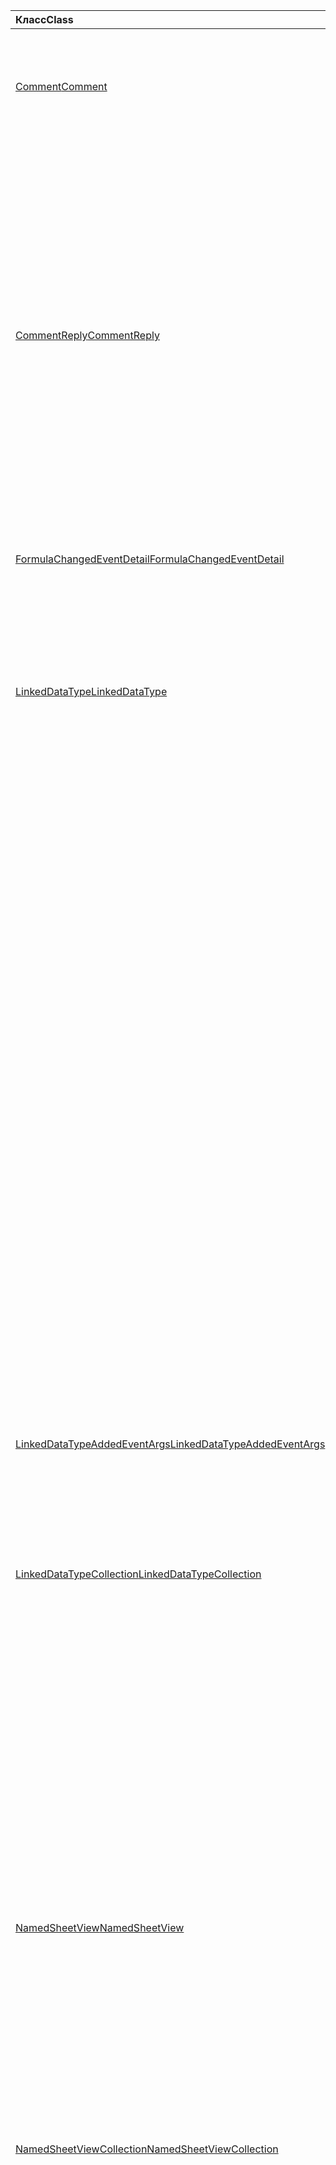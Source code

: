 | <span data-ttu-id="77031-101">Класс</span><span class="sxs-lookup"><span data-stu-id="77031-101">Class</span></span> | <span data-ttu-id="77031-102">Поля</span><span class="sxs-lookup"><span data-stu-id="77031-102">Fields</span></span> | <span data-ttu-id="77031-103">Описание</span><span class="sxs-lookup"><span data-stu-id="77031-103">Description</span></span> |
|:---|:---|:---|
|[<span data-ttu-id="77031-104">Comment</span><span class="sxs-lookup"><span data-stu-id="77031-104">Comment</span></span>](/javascript/api/excel/excel.comment)|[<span data-ttu-id="77031-105">assignTask(email: string)</span><span class="sxs-lookup"><span data-stu-id="77031-105">assignTask(email: string)</span></span>](/javascript/api/excel/excel.comment#assigntask-email-)|<span data-ttu-id="77031-106">Назначает задачу, прикрепленную к комментарию, для данного пользователя в качестве единственного пользователя.</span><span class="sxs-lookup"><span data-stu-id="77031-106">Assigns the task attached to the comment to the given user as the sole assignee.</span></span>|
||[<span data-ttu-id="77031-107">getTask()</span><span class="sxs-lookup"><span data-stu-id="77031-107">getTask()</span></span>](/javascript/api/excel/excel.comment#gettask--)|<span data-ttu-id="77031-108">Получает задачу, связанную с этим комментарием.</span><span class="sxs-lookup"><span data-stu-id="77031-108">Gets the task associated with this comment.</span></span>|
||[<span data-ttu-id="77031-109">getTaskOrNullObject()</span><span class="sxs-lookup"><span data-stu-id="77031-109">getTaskOrNullObject()</span></span>](/javascript/api/excel/excel.comment#gettaskornullobject--)|<span data-ttu-id="77031-110">Получает задачу, связанную с этим комментарием.</span><span class="sxs-lookup"><span data-stu-id="77031-110">Gets the task associated with this comment.</span></span>|
|[<span data-ttu-id="77031-111">CommentReply</span><span class="sxs-lookup"><span data-stu-id="77031-111">CommentReply</span></span>](/javascript/api/excel/excel.commentreply)|[<span data-ttu-id="77031-112">assignTask(email: string)</span><span class="sxs-lookup"><span data-stu-id="77031-112">assignTask(email: string)</span></span>](/javascript/api/excel/excel.commentreply#assigntask-email-)|<span data-ttu-id="77031-113">Назначает задачу, прикрепленную к комментарию, для данного пользователя в качестве единственного пользователя.</span><span class="sxs-lookup"><span data-stu-id="77031-113">Assigns the task attached to the comment to the given user as the sole assignee.</span></span>|
||[<span data-ttu-id="77031-114">getTask()</span><span class="sxs-lookup"><span data-stu-id="77031-114">getTask()</span></span>](/javascript/api/excel/excel.commentreply#gettask--)|<span data-ttu-id="77031-115">Получает задачу, связанную с этим комментарием.</span><span class="sxs-lookup"><span data-stu-id="77031-115">Gets the task associated with this comment.</span></span>|
||[<span data-ttu-id="77031-116">getTaskOrNullObject()</span><span class="sxs-lookup"><span data-stu-id="77031-116">getTaskOrNullObject()</span></span>](/javascript/api/excel/excel.commentreply#gettaskornullobject--)|<span data-ttu-id="77031-117">Получает задачу, связанную с этим комментарием.</span><span class="sxs-lookup"><span data-stu-id="77031-117">Gets the task associated with this comment.</span></span>|
|[<span data-ttu-id="77031-118">FormulaChangedEventDetail</span><span class="sxs-lookup"><span data-stu-id="77031-118">FormulaChangedEventDetail</span></span>](/javascript/api/excel/excel.formulachangedeventdetail)|[<span data-ttu-id="77031-119">cellAddress</span><span class="sxs-lookup"><span data-stu-id="77031-119">cellAddress</span></span>](/javascript/api/excel/excel.formulachangedeventdetail#celladdress)|<span data-ttu-id="77031-120">Адрес ячейки, содержаной измененную формулу.</span><span class="sxs-lookup"><span data-stu-id="77031-120">The address of the cell that contains the changed formula.</span></span>|
||[<span data-ttu-id="77031-121">previousFormula</span><span class="sxs-lookup"><span data-stu-id="77031-121">previousFormula</span></span>](/javascript/api/excel/excel.formulachangedeventdetail#previousformula)|<span data-ttu-id="77031-122">Представляет предыдущую формулу до ее изменения.</span><span class="sxs-lookup"><span data-stu-id="77031-122">Represents the previous formula, before it was changed.</span></span>|
|[<span data-ttu-id="77031-123">LinkedDataType</span><span class="sxs-lookup"><span data-stu-id="77031-123">LinkedDataType</span></span>](/javascript/api/excel/excel.linkeddatatype)|[<span data-ttu-id="77031-124">dataProvider</span><span class="sxs-lookup"><span data-stu-id="77031-124">dataProvider</span></span>](/javascript/api/excel/excel.linkeddatatype#dataprovider)|<span data-ttu-id="77031-125">Имя поставщика данных для связанного типа данных.</span><span class="sxs-lookup"><span data-stu-id="77031-125">The name of the data provider for the linked data type.</span></span>|
||[<span data-ttu-id="77031-126">lastRefreshed</span><span class="sxs-lookup"><span data-stu-id="77031-126">lastRefreshed</span></span>](/javascript/api/excel/excel.linkeddatatype#lastrefreshed)|<span data-ttu-id="77031-127">Дата и время локального часового пояса с момента открытия книги при последнем обновлении связанного типа данных.</span><span class="sxs-lookup"><span data-stu-id="77031-127">The local time-zone date and time since the workbook was opened when the linked data type was last refreshed.</span></span>|
||[<span data-ttu-id="77031-128">name</span><span class="sxs-lookup"><span data-stu-id="77031-128">name</span></span>](/javascript/api/excel/excel.linkeddatatype#name)|<span data-ttu-id="77031-129">Имя связанного типа данных.</span><span class="sxs-lookup"><span data-stu-id="77031-129">The name of the linked data type.</span></span>|
||[<span data-ttu-id="77031-130">periodicRefreshInterval</span><span class="sxs-lookup"><span data-stu-id="77031-130">periodicRefreshInterval</span></span>](/javascript/api/excel/excel.linkeddatatype#periodicrefreshinterval)|<span data-ttu-id="77031-131">Частота (в секундах), при которой связанный тип данных обновляется, если установлено `refreshMode` "Периодическое".</span><span class="sxs-lookup"><span data-stu-id="77031-131">The frequency, in seconds, at which the linked data type is refreshed if `refreshMode` is set to "Periodic".</span></span>|
||[<span data-ttu-id="77031-132">refreshMode</span><span class="sxs-lookup"><span data-stu-id="77031-132">refreshMode</span></span>](/javascript/api/excel/excel.linkeddatatype#refreshmode)|<span data-ttu-id="77031-133">Механизм, с помощью которого извлекаются данные для связанного типа данных.</span><span class="sxs-lookup"><span data-stu-id="77031-133">The mechanism by which the data for the linked data type is retrieved.</span></span>|
||[<span data-ttu-id="77031-134">serviceId</span><span class="sxs-lookup"><span data-stu-id="77031-134">serviceId</span></span>](/javascript/api/excel/excel.linkeddatatype#serviceid)|<span data-ttu-id="77031-135">Уникальный ид связанного типа данных.</span><span class="sxs-lookup"><span data-stu-id="77031-135">The unique id of the linked data type.</span></span>|
||[<span data-ttu-id="77031-136">supportedRefreshModes</span><span class="sxs-lookup"><span data-stu-id="77031-136">supportedRefreshModes</span></span>](/javascript/api/excel/excel.linkeddatatype#supportedrefreshmodes)|<span data-ttu-id="77031-137">Возвращает массив со всеми режимами обновления, поддерживаемыми связанным типом данных.</span><span class="sxs-lookup"><span data-stu-id="77031-137">Returns an array with all the refresh modes supported by the linked data type.</span></span>|
||[<span data-ttu-id="77031-138">requestRefresh()</span><span class="sxs-lookup"><span data-stu-id="77031-138">requestRefresh()</span></span>](/javascript/api/excel/excel.linkeddatatype#requestrefresh--)|<span data-ttu-id="77031-139">Создает запрос на обновление связанного типа данных.</span><span class="sxs-lookup"><span data-stu-id="77031-139">Makes a request to refresh the linked data type.</span></span>|
||[<span data-ttu-id="77031-140">requestSetRefreshMode(refreshMode: Excel.LinkedDataTypeRefreshMode)</span><span class="sxs-lookup"><span data-stu-id="77031-140">requestSetRefreshMode(refreshMode: Excel.LinkedDataTypeRefreshMode)</span></span>](/javascript/api/excel/excel.linkeddatatype#requestsetrefreshmode-refreshmode-)|<span data-ttu-id="77031-141">Создает запрос на изменение режима обновления для этого связанного типа данных.</span><span class="sxs-lookup"><span data-stu-id="77031-141">Makes a request to change the refresh mode for this linked data type.</span></span>|
|[<span data-ttu-id="77031-142">LinkedDataTypeAddedEventArgs</span><span class="sxs-lookup"><span data-stu-id="77031-142">LinkedDataTypeAddedEventArgs</span></span>](/javascript/api/excel/excel.linkeddatatypeaddedeventargs)|[<span data-ttu-id="77031-143">serviceId</span><span class="sxs-lookup"><span data-stu-id="77031-143">serviceId</span></span>](/javascript/api/excel/excel.linkeddatatypeaddedeventargs#serviceid)|<span data-ttu-id="77031-144">Уникальный ид нового связанного типа данных.</span><span class="sxs-lookup"><span data-stu-id="77031-144">The unique id of the new linked data type.</span></span>|
||[<span data-ttu-id="77031-145">source</span><span class="sxs-lookup"><span data-stu-id="77031-145">source</span></span>](/javascript/api/excel/excel.linkeddatatypeaddedeventargs#source)|<span data-ttu-id="77031-146">Получает источник события.</span><span class="sxs-lookup"><span data-stu-id="77031-146">Gets the source of the event.</span></span>|
||[<span data-ttu-id="77031-147">type</span><span class="sxs-lookup"><span data-stu-id="77031-147">type</span></span>](/javascript/api/excel/excel.linkeddatatypeaddedeventargs#type)|<span data-ttu-id="77031-148">Получает тип события.</span><span class="sxs-lookup"><span data-stu-id="77031-148">Gets the type of the event.</span></span>|
|[<span data-ttu-id="77031-149">LinkedDataTypeCollection</span><span class="sxs-lookup"><span data-stu-id="77031-149">LinkedDataTypeCollection</span></span>](/javascript/api/excel/excel.linkeddatatypecollection)|[<span data-ttu-id="77031-150">getCount()</span><span class="sxs-lookup"><span data-stu-id="77031-150">getCount()</span></span>](/javascript/api/excel/excel.linkeddatatypecollection#getcount--)|<span data-ttu-id="77031-151">Получает количество связанных типов данных в коллекции.</span><span class="sxs-lookup"><span data-stu-id="77031-151">Gets the number of linked data types in the collection.</span></span>|
||[<span data-ttu-id="77031-152">getItem(key: number)</span><span class="sxs-lookup"><span data-stu-id="77031-152">getItem(key: number)</span></span>](/javascript/api/excel/excel.linkeddatatypecollection#getitem-key-)|<span data-ttu-id="77031-153">Получает связанный тип данных по ид службы.</span><span class="sxs-lookup"><span data-stu-id="77031-153">Gets a linked data type by service id.</span></span>|
||[<span data-ttu-id="77031-154">getItemAt(index: number)</span><span class="sxs-lookup"><span data-stu-id="77031-154">getItemAt(index: number)</span></span>](/javascript/api/excel/excel.linkeddatatypecollection#getitemat-index-)|<span data-ttu-id="77031-155">Получает связанный тип данных по индексу в коллекции.</span><span class="sxs-lookup"><span data-stu-id="77031-155">Gets a linked data type by its index in the collection.</span></span>|
||[<span data-ttu-id="77031-156">getItemOrNullObject(key: number)</span><span class="sxs-lookup"><span data-stu-id="77031-156">getItemOrNullObject(key: number)</span></span>](/javascript/api/excel/excel.linkeddatatypecollection#getitemornullobject-key-)|<span data-ttu-id="77031-157">Получает связанный тип данных по id.</span><span class="sxs-lookup"><span data-stu-id="77031-157">Gets a linked data type by id.</span></span>|
||[<span data-ttu-id="77031-158">items</span><span class="sxs-lookup"><span data-stu-id="77031-158">items</span></span>](/javascript/api/excel/excel.linkeddatatypecollection#items)|<span data-ttu-id="77031-159">Получает загруженные дочерние элементы в этой коллекции.</span><span class="sxs-lookup"><span data-stu-id="77031-159">Gets the loaded child items in this collection.</span></span>|
||[<span data-ttu-id="77031-160">requestRefreshAll()</span><span class="sxs-lookup"><span data-stu-id="77031-160">requestRefreshAll()</span></span>](/javascript/api/excel/excel.linkeddatatypecollection#requestrefreshall--)|<span data-ttu-id="77031-161">Создает запрос на обновление всех связанных типов данных в коллекции.</span><span class="sxs-lookup"><span data-stu-id="77031-161">Makes a request to refresh all the linked data types in the collection.</span></span>|
|[<span data-ttu-id="77031-162">NamedSheetView</span><span class="sxs-lookup"><span data-stu-id="77031-162">NamedSheetView</span></span>](/javascript/api/excel/excel.namedsheetview)|[<span data-ttu-id="77031-163">activate()</span><span class="sxs-lookup"><span data-stu-id="77031-163">activate()</span></span>](/javascript/api/excel/excel.namedsheetview#activate--)|<span data-ttu-id="77031-164">Активирует это представление листа.</span><span class="sxs-lookup"><span data-stu-id="77031-164">Activates this sheet view.</span></span>|
||[<span data-ttu-id="77031-165">delete()</span><span class="sxs-lookup"><span data-stu-id="77031-165">delete()</span></span>](/javascript/api/excel/excel.namedsheetview#delete--)|<span data-ttu-id="77031-166">Удаляет представление листа с листа.</span><span class="sxs-lookup"><span data-stu-id="77031-166">Removes the sheet view from the worksheet.</span></span>|
||[<span data-ttu-id="77031-167">duplicate(name?: string)</span><span class="sxs-lookup"><span data-stu-id="77031-167">duplicate(name?: string)</span></span>](/javascript/api/excel/excel.namedsheetview#duplicate-name-)|<span data-ttu-id="77031-168">Создает копию этого представления листа.</span><span class="sxs-lookup"><span data-stu-id="77031-168">Creates a copy of this sheet view.</span></span>|
||[<span data-ttu-id="77031-169">name</span><span class="sxs-lookup"><span data-stu-id="77031-169">name</span></span>](/javascript/api/excel/excel.namedsheetview#name)|<span data-ttu-id="77031-170">Получает или задает имя представления листа.</span><span class="sxs-lookup"><span data-stu-id="77031-170">Gets or sets the name of the sheet view.</span></span>|
|[<span data-ttu-id="77031-171">NamedSheetViewCollection</span><span class="sxs-lookup"><span data-stu-id="77031-171">NamedSheetViewCollection</span></span>](/javascript/api/excel/excel.namedsheetviewcollection)|[<span data-ttu-id="77031-172">add(name: string)</span><span class="sxs-lookup"><span data-stu-id="77031-172">add(name: string)</span></span>](/javascript/api/excel/excel.namedsheetviewcollection#add-name-)|<span data-ttu-id="77031-173">Создает новое представление листа с заданным именем.</span><span class="sxs-lookup"><span data-stu-id="77031-173">Creates a new sheet view with the given name.</span></span>|
||[<span data-ttu-id="77031-174">enterTemporary()</span><span class="sxs-lookup"><span data-stu-id="77031-174">enterTemporary()</span></span>](/javascript/api/excel/excel.namedsheetviewcollection#entertemporary--)|<span data-ttu-id="77031-175">Создает и активирует новое представление временного листа.</span><span class="sxs-lookup"><span data-stu-id="77031-175">Creates and activates a new temporary sheet view.</span></span>|
||[<span data-ttu-id="77031-176">exit()</span><span class="sxs-lookup"><span data-stu-id="77031-176">exit()</span></span>](/javascript/api/excel/excel.namedsheetviewcollection#exit--)|<span data-ttu-id="77031-177">Выходит из активного представления листа.</span><span class="sxs-lookup"><span data-stu-id="77031-177">Exits the currently active sheet view.</span></span>|
||[<span data-ttu-id="77031-178">getActive()</span><span class="sxs-lookup"><span data-stu-id="77031-178">getActive()</span></span>](/javascript/api/excel/excel.namedsheetviewcollection#getactive--)|<span data-ttu-id="77031-179">Получает активное представление листа.</span><span class="sxs-lookup"><span data-stu-id="77031-179">Gets the worksheet's currently active sheet view.</span></span>|
||[<span data-ttu-id="77031-180">getCount()</span><span class="sxs-lookup"><span data-stu-id="77031-180">getCount()</span></span>](/javascript/api/excel/excel.namedsheetviewcollection#getcount--)|<span data-ttu-id="77031-181">Получает количество представлений листа на этом листе.</span><span class="sxs-lookup"><span data-stu-id="77031-181">Gets the number of sheet views in this worksheet.</span></span>|
||[<span data-ttu-id="77031-182">getItem(key: string)</span><span class="sxs-lookup"><span data-stu-id="77031-182">getItem(key: string)</span></span>](/javascript/api/excel/excel.namedsheetviewcollection#getitem-key-)|<span data-ttu-id="77031-183">Получает представление листа по его имени.</span><span class="sxs-lookup"><span data-stu-id="77031-183">Gets a sheet view using its name.</span></span>|
||[<span data-ttu-id="77031-184">getItemAt(index: number)</span><span class="sxs-lookup"><span data-stu-id="77031-184">getItemAt(index: number)</span></span>](/javascript/api/excel/excel.namedsheetviewcollection#getitemat-index-)|<span data-ttu-id="77031-185">Получает представление листа по индексу в коллекции.</span><span class="sxs-lookup"><span data-stu-id="77031-185">Gets a sheet view by its index in the collection.</span></span>|
||[<span data-ttu-id="77031-186">items</span><span class="sxs-lookup"><span data-stu-id="77031-186">items</span></span>](/javascript/api/excel/excel.namedsheetviewcollection#items)|<span data-ttu-id="77031-187">Получает загруженные дочерние элементы в этой коллекции.</span><span class="sxs-lookup"><span data-stu-id="77031-187">Gets the loaded child items in this collection.</span></span>|
|[<span data-ttu-id="77031-188">PivotLayout</span><span class="sxs-lookup"><span data-stu-id="77031-188">PivotLayout</span></span>](/javascript/api/excel/excel.pivotlayout)|[<span data-ttu-id="77031-189">altTextDescription</span><span class="sxs-lookup"><span data-stu-id="77031-189">altTextDescription</span></span>](/javascript/api/excel/excel.pivotlayout#alttextdescription)|<span data-ttu-id="77031-190">Замелое текстовое описание pivotTable.</span><span class="sxs-lookup"><span data-stu-id="77031-190">The alt text description of the PivotTable.</span></span>|
||[<span data-ttu-id="77031-191">altTextTitle</span><span class="sxs-lookup"><span data-stu-id="77031-191">altTextTitle</span></span>](/javascript/api/excel/excel.pivotlayout#alttexttitle)|<span data-ttu-id="77031-192">Заголовок заместового текста для pivotTable.</span><span class="sxs-lookup"><span data-stu-id="77031-192">The alt text title of the PivotTable.</span></span>|
||[<span data-ttu-id="77031-193">displayBlankLineAfterEachItem(display: boolean)</span><span class="sxs-lookup"><span data-stu-id="77031-193">displayBlankLineAfterEachItem(display: boolean)</span></span>](/javascript/api/excel/excel.pivotlayout#displayblanklineaftereachitem-display-)|<span data-ttu-id="77031-194">Определяет, следует ли отображать пустую строку после каждого элемента.</span><span class="sxs-lookup"><span data-stu-id="77031-194">Sets whether or not to display a blank line after each item.</span></span>|
||[<span data-ttu-id="77031-195">emptyCellText</span><span class="sxs-lookup"><span data-stu-id="77031-195">emptyCellText</span></span>](/javascript/api/excel/excel.pivotlayout#emptycelltext)|<span data-ttu-id="77031-196">Текст, автоматически заполняемый в любую пустую ячейку в совмещаемой ячейке, если `fillEmptyCells == true` .</span><span class="sxs-lookup"><span data-stu-id="77031-196">The text that is automatically filled into any empty cell in the PivotTable if `fillEmptyCells == true`.</span></span>|
||[<span data-ttu-id="77031-197">fillEmptyCells</span><span class="sxs-lookup"><span data-stu-id="77031-197">fillEmptyCells</span></span>](/javascript/api/excel/excel.pivotlayout#fillemptycells)|<span data-ttu-id="77031-198">Указывает, должны ли пустые ячейки в pivotTable быть заполнены с помощью `emptyCellText` .</span><span class="sxs-lookup"><span data-stu-id="77031-198">Specifies whether empty cells in the PivotTable should be populated with the `emptyCellText`.</span></span>|
||[<span data-ttu-id="77031-199">getCell(dataHierarchy: DataPivotHierarchy \| string, rowItems: Array<PivotItem \| string>, columnItems: Array<PivotItem \| string>)</span><span class="sxs-lookup"><span data-stu-id="77031-199">getCell(dataHierarchy: DataPivotHierarchy \| string, rowItems: Array<PivotItem \| string>, columnItems: Array<PivotItem \| string>)</span></span>](/javascript/api/excel/excel.pivotlayout#getcell-datahierarchy--rowitems--columnitems-)|<span data-ttu-id="77031-200">Получает уникальную ячейку в сводной таблице на основе иерархии данных и элементов строк и столбцов соответствующих иерархий.</span><span class="sxs-lookup"><span data-stu-id="77031-200">Gets a unique cell in the PivotTable based on a data hierarchy and the row and column items of their respective hierarchies.</span></span>|
||[<span data-ttu-id="77031-201">pivotStyle</span><span class="sxs-lookup"><span data-stu-id="77031-201">pivotStyle</span></span>](/javascript/api/excel/excel.pivotlayout#pivotstyle)|<span data-ttu-id="77031-202">Стиль, применяемый к pivotTable.</span><span class="sxs-lookup"><span data-stu-id="77031-202">The style applied to the PivotTable.</span></span>|
||[<span data-ttu-id="77031-203">repeatAllItemLabels(repeatLabels: boolean)</span><span class="sxs-lookup"><span data-stu-id="77031-203">repeatAllItemLabels(repeatLabels: boolean)</span></span>](/javascript/api/excel/excel.pivotlayout#repeatallitemlabels-repeatlabels-)|<span data-ttu-id="77031-204">Задает параметр "Повторить все метки элементов" для всех полей в списнойтах.</span><span class="sxs-lookup"><span data-stu-id="77031-204">Sets the "repeat all item labels" setting across all fields in the PivotTable.</span></span>|
||[<span data-ttu-id="77031-205">setStyle(style: string \| PivotTableStyle \| BuiltInPivotTableStyle)</span><span class="sxs-lookup"><span data-stu-id="77031-205">setStyle(style: string \| PivotTableStyle \| BuiltInPivotTableStyle)</span></span>](/javascript/api/excel/excel.pivotlayout#setstyle-style-)|<span data-ttu-id="77031-206">Задает стиль, применяемый к pivotTable.</span><span class="sxs-lookup"><span data-stu-id="77031-206">Sets the style applied to the PivotTable.</span></span>|
||[<span data-ttu-id="77031-207">showFieldHeaders</span><span class="sxs-lookup"><span data-stu-id="77031-207">showFieldHeaders</span></span>](/javascript/api/excel/excel.pivotlayout#showfieldheaders)|<span data-ttu-id="77031-208">Указывает, отображаются ли в pivotTable заголовок поля (подписи полей и выпадаемые поля фильтров).</span><span class="sxs-lookup"><span data-stu-id="77031-208">Specifies whether the PivotTable displays field headers (field captions and filter drop-downs).</span></span>|
|[<span data-ttu-id="77031-209">PivotTable</span><span class="sxs-lookup"><span data-stu-id="77031-209">PivotTable</span></span>](/javascript/api/excel/excel.pivottable)|[<span data-ttu-id="77031-210">refreshOnOpen</span><span class="sxs-lookup"><span data-stu-id="77031-210">refreshOnOpen</span></span>](/javascript/api/excel/excel.pivottable#refreshonopen)|<span data-ttu-id="77031-211">Указывает, обновляется ли pivotTable при ее открытие.</span><span class="sxs-lookup"><span data-stu-id="77031-211">Specifies whether the PivotTable refreshes when the workbook opens.</span></span>|
|[<span data-ttu-id="77031-212">Range</span><span class="sxs-lookup"><span data-stu-id="77031-212">Range</span></span>](/javascript/api/excel/excel.range)|[<span data-ttu-id="77031-213">getPrecedents()</span><span class="sxs-lookup"><span data-stu-id="77031-213">getPrecedents()</span></span>](/javascript/api/excel/excel.range#getprecedents--)|<span data-ttu-id="77031-214">Возвращает объект, который представляет диапазон, содержащий все предыдущие ячейки на одном или `WorkbookRangeAreas` нескольких таблицах.</span><span class="sxs-lookup"><span data-stu-id="77031-214">Returns a `WorkbookRangeAreas` object that represents the range containing all the precedents of a cell in same worksheet or in multiple worksheets.</span></span>|
|[<span data-ttu-id="77031-215">RefreshModeChangedEventArgs</span><span class="sxs-lookup"><span data-stu-id="77031-215">RefreshModeChangedEventArgs</span></span>](/javascript/api/excel/excel.refreshmodechangedeventargs)|[<span data-ttu-id="77031-216">refreshMode</span><span class="sxs-lookup"><span data-stu-id="77031-216">refreshMode</span></span>](/javascript/api/excel/excel.refreshmodechangedeventargs#refreshmode)|<span data-ttu-id="77031-217">Связанный режим обновления типа данных.</span><span class="sxs-lookup"><span data-stu-id="77031-217">The linked data type refresh mode.</span></span>|
||[<span data-ttu-id="77031-218">serviceId</span><span class="sxs-lookup"><span data-stu-id="77031-218">serviceId</span></span>](/javascript/api/excel/excel.refreshmodechangedeventargs#serviceid)|<span data-ttu-id="77031-219">Уникальный ид объекта, режим обновления которого был изменен.</span><span class="sxs-lookup"><span data-stu-id="77031-219">The unique id of the object whose refresh mode was changed.</span></span>|
||[<span data-ttu-id="77031-220">source</span><span class="sxs-lookup"><span data-stu-id="77031-220">source</span></span>](/javascript/api/excel/excel.refreshmodechangedeventargs#source)|<span data-ttu-id="77031-221">Получает источник события.</span><span class="sxs-lookup"><span data-stu-id="77031-221">Gets the source of the event.</span></span>|
||[<span data-ttu-id="77031-222">type</span><span class="sxs-lookup"><span data-stu-id="77031-222">type</span></span>](/javascript/api/excel/excel.refreshmodechangedeventargs#type)|<span data-ttu-id="77031-223">Получает тип события.</span><span class="sxs-lookup"><span data-stu-id="77031-223">Gets the type of the event.</span></span>|
|[<span data-ttu-id="77031-224">RefreshRequestCompletedEventArgs</span><span class="sxs-lookup"><span data-stu-id="77031-224">RefreshRequestCompletedEventArgs</span></span>](/javascript/api/excel/excel.refreshrequestcompletedeventargs)|[<span data-ttu-id="77031-225">обновлено</span><span class="sxs-lookup"><span data-stu-id="77031-225">refreshed</span></span>](/javascript/api/excel/excel.refreshrequestcompletedeventargs#refreshed)|<span data-ttu-id="77031-226">Указывает, был ли запрос на обновление успешным.</span><span class="sxs-lookup"><span data-stu-id="77031-226">Indicates if the request to refresh was successful.</span></span>|
||[<span data-ttu-id="77031-227">serviceId</span><span class="sxs-lookup"><span data-stu-id="77031-227">serviceId</span></span>](/javascript/api/excel/excel.refreshrequestcompletedeventargs#serviceid)|<span data-ttu-id="77031-228">Уникальный ид объекта, запрос на обновление которого был выполнен.</span><span class="sxs-lookup"><span data-stu-id="77031-228">The unique id of the object whose refresh request was completed.</span></span>|
||[<span data-ttu-id="77031-229">source</span><span class="sxs-lookup"><span data-stu-id="77031-229">source</span></span>](/javascript/api/excel/excel.refreshrequestcompletedeventargs#source)|<span data-ttu-id="77031-230">Получает источник события.</span><span class="sxs-lookup"><span data-stu-id="77031-230">Gets the source of the event.</span></span>|
||[<span data-ttu-id="77031-231">type</span><span class="sxs-lookup"><span data-stu-id="77031-231">type</span></span>](/javascript/api/excel/excel.refreshrequestcompletedeventargs#type)|<span data-ttu-id="77031-232">Получает тип события.</span><span class="sxs-lookup"><span data-stu-id="77031-232">Gets the type of the event.</span></span>|
||[<span data-ttu-id="77031-233">warnings</span><span class="sxs-lookup"><span data-stu-id="77031-233">warnings</span></span>](/javascript/api/excel/excel.refreshrequestcompletedeventargs#warnings)|<span data-ttu-id="77031-234">Массив, содержащий предупреждения, созданные из запроса на обновление.</span><span class="sxs-lookup"><span data-stu-id="77031-234">An array that contains any warnings generated from the refresh request.</span></span>|
|[<span data-ttu-id="77031-235">ShapeCollection</span><span class="sxs-lookup"><span data-stu-id="77031-235">ShapeCollection</span></span>](/javascript/api/excel/excel.shapecollection)|[<span data-ttu-id="77031-236">addSvg(xml: string)</span><span class="sxs-lookup"><span data-stu-id="77031-236">addSvg(xml: string)</span></span>](/javascript/api/excel/excel.shapecollection#addsvg-xml-)|<span data-ttu-id="77031-237">Создает изображение SVG (масштабируемая векторная графика) из строки XML и добавляет его на лист.</span><span class="sxs-lookup"><span data-stu-id="77031-237">Creates a scalable vector graphic (SVG) from an XML string and adds it to the worksheet.</span></span>|
|[<span data-ttu-id="77031-238">Slicer</span><span class="sxs-lookup"><span data-stu-id="77031-238">Slicer</span></span>](/javascript/api/excel/excel.slicer)|[<span data-ttu-id="77031-239">nameInFormula</span><span class="sxs-lookup"><span data-stu-id="77031-239">nameInFormula</span></span>](/javascript/api/excel/excel.slicer#nameinformula)|<span data-ttu-id="77031-240">Представляет имя среза, используемое в формуле.</span><span class="sxs-lookup"><span data-stu-id="77031-240">Represents the slicer name used in the formula.</span></span>|
||[<span data-ttu-id="77031-241">slicerStyle</span><span class="sxs-lookup"><span data-stu-id="77031-241">slicerStyle</span></span>](/javascript/api/excel/excel.slicer#slicerstyle)|<span data-ttu-id="77031-242">Стиль, применяемый к срезу.</span><span class="sxs-lookup"><span data-stu-id="77031-242">The style applied to the Slicer.</span></span>|
||[<span data-ttu-id="77031-243">setStyle(style: string \| SlicerStyle \| BuiltInSlicerStyle)</span><span class="sxs-lookup"><span data-stu-id="77031-243">setStyle(style: string \| SlicerStyle \| BuiltInSlicerStyle)</span></span>](/javascript/api/excel/excel.slicer#setstyle-style-)|<span data-ttu-id="77031-244">Задает стиль, применяемый к срезу.</span><span class="sxs-lookup"><span data-stu-id="77031-244">Sets the style applied to the slicer.</span></span>|
|[<span data-ttu-id="77031-245">Table</span><span class="sxs-lookup"><span data-stu-id="77031-245">Table</span></span>](/javascript/api/excel/excel.table)|[<span data-ttu-id="77031-246">clearStyle()</span><span class="sxs-lookup"><span data-stu-id="77031-246">clearStyle()</span></span>](/javascript/api/excel/excel.table#clearstyle--)|<span data-ttu-id="77031-247">Изменяет таблицу для использования стиля таблицы по умолчанию.</span><span class="sxs-lookup"><span data-stu-id="77031-247">Changes the table to use the default table style.</span></span>|
||[<span data-ttu-id="77031-248">onFiltered</span><span class="sxs-lookup"><span data-stu-id="77031-248">onFiltered</span></span>](/javascript/api/excel/excel.table#onfiltered)|<span data-ttu-id="77031-249">Возникает, если применен фильтр к указанной таблице.</span><span class="sxs-lookup"><span data-stu-id="77031-249">Occurs when filter is applied on a specific table.</span></span>|
||[<span data-ttu-id="77031-250">tableStyle</span><span class="sxs-lookup"><span data-stu-id="77031-250">tableStyle</span></span>](/javascript/api/excel/excel.table#tablestyle)|<span data-ttu-id="77031-251">Стиль, применяемый к таблице.</span><span class="sxs-lookup"><span data-stu-id="77031-251">The style applied to the Table.</span></span>|
||[<span data-ttu-id="77031-252">setStyle(style: string \| TableStyle \| BuiltInTableStyle)</span><span class="sxs-lookup"><span data-stu-id="77031-252">setStyle(style: string \| TableStyle \| BuiltInTableStyle)</span></span>](/javascript/api/excel/excel.table#setstyle-style-)|<span data-ttu-id="77031-253">Задает стиль, применяемый к таблице.</span><span class="sxs-lookup"><span data-stu-id="77031-253">Sets the style applied to the table.</span></span>|
|[<span data-ttu-id="77031-254">TableCollection</span><span class="sxs-lookup"><span data-stu-id="77031-254">TableCollection</span></span>](/javascript/api/excel/excel.tablecollection)|[<span data-ttu-id="77031-255">onFiltered</span><span class="sxs-lookup"><span data-stu-id="77031-255">onFiltered</span></span>](/javascript/api/excel/excel.tablecollection#onfiltered)|<span data-ttu-id="77031-256">Возникает, если применен фильтр к любой таблице в книге или листе.</span><span class="sxs-lookup"><span data-stu-id="77031-256">Occurs when filter is applied on any table in a workbook, or a worksheet.</span></span>|
|[<span data-ttu-id="77031-257">TableFilteredEventArgs</span><span class="sxs-lookup"><span data-stu-id="77031-257">TableFilteredEventArgs</span></span>](/javascript/api/excel/excel.tablefilteredeventargs)|[<span data-ttu-id="77031-258">tableId</span><span class="sxs-lookup"><span data-stu-id="77031-258">tableId</span></span>](/javascript/api/excel/excel.tablefilteredeventargs#tableid)|<span data-ttu-id="77031-259">Получает ид таблицы, в которой применен фильтр.</span><span class="sxs-lookup"><span data-stu-id="77031-259">Gets the id of the table in which the filter is applied.</span></span>|
||[<span data-ttu-id="77031-260">type</span><span class="sxs-lookup"><span data-stu-id="77031-260">type</span></span>](/javascript/api/excel/excel.tablefilteredeventargs#type)|<span data-ttu-id="77031-261">Получает тип события.</span><span class="sxs-lookup"><span data-stu-id="77031-261">Gets the type of the event.</span></span>|
||[<span data-ttu-id="77031-262">worksheetId</span><span class="sxs-lookup"><span data-stu-id="77031-262">worksheetId</span></span>](/javascript/api/excel/excel.tablefilteredeventargs#worksheetid)|<span data-ttu-id="77031-263">Получает ид таблицы.</span><span class="sxs-lookup"><span data-stu-id="77031-263">Gets the id of the worksheet which contains the table.</span></span>|
|[<span data-ttu-id="77031-264">Задача</span><span class="sxs-lookup"><span data-stu-id="77031-264">Task</span></span>](/javascript/api/excel/excel.task)|[<span data-ttu-id="77031-265">addAssignee(email: string)</span><span class="sxs-lookup"><span data-stu-id="77031-265">addAssignee(email: string)</span></span>](/javascript/api/excel/excel.task#addassignee-email-)|<span data-ttu-id="77031-266">Добавляет в задачу целевого.</span><span class="sxs-lookup"><span data-stu-id="77031-266">Adds an assignee to the task.</span></span>|
||[<span data-ttu-id="77031-267">applyChanges(taskChanges: Excel.TaskChanges)</span><span class="sxs-lookup"><span data-stu-id="77031-267">applyChanges(taskChanges: Excel.TaskChanges)</span></span>](/javascript/api/excel/excel.task#applychanges-taskchanges-)|<span data-ttu-id="77031-268">Применяет заданные изменения к задаче.</span><span class="sxs-lookup"><span data-stu-id="77031-268">Applies the given changes to the task.</span></span>|
||[<span data-ttu-id="77031-269">assignees</span><span class="sxs-lookup"><span data-stu-id="77031-269">assignees</span></span>](/javascript/api/excel/excel.task#assignees)|<span data-ttu-id="77031-270">Получает пользователей, которым назначена задача.</span><span class="sxs-lookup"><span data-stu-id="77031-270">Gets the users to whom the task is assigned.</span></span>|
||[<span data-ttu-id="77031-271">comment</span><span class="sxs-lookup"><span data-stu-id="77031-271">comment</span></span>](/javascript/api/excel/excel.task#comment)|<span data-ttu-id="77031-272">Получает комментарий, связанный с задачей.</span><span class="sxs-lookup"><span data-stu-id="77031-272">Gets the comment associated with the task.</span></span>|
||[<span data-ttu-id="77031-273">dueDate</span><span class="sxs-lookup"><span data-stu-id="77031-273">dueDate</span></span>](/javascript/api/excel/excel.task#duedate)|<span data-ttu-id="77031-274">Получает дату и время окончания задачи.</span><span class="sxs-lookup"><span data-stu-id="77031-274">Gets the date and time the task is due.</span></span>|
||[<span data-ttu-id="77031-275">historyRecords</span><span class="sxs-lookup"><span data-stu-id="77031-275">historyRecords</span></span>](/javascript/api/excel/excel.task#historyrecords)|<span data-ttu-id="77031-276">Получает записи истории задачи.</span><span class="sxs-lookup"><span data-stu-id="77031-276">Gets the history records of the task.</span></span>|
||[<span data-ttu-id="77031-277">id</span><span class="sxs-lookup"><span data-stu-id="77031-277">id</span></span>](/javascript/api/excel/excel.task#id)|<span data-ttu-id="77031-278">Получает ид задачи.</span><span class="sxs-lookup"><span data-stu-id="77031-278">Gets the id of the task.</span></span>|
||[<span data-ttu-id="77031-279">percentComplete</span><span class="sxs-lookup"><span data-stu-id="77031-279">percentComplete</span></span>](/javascript/api/excel/excel.task#percentcomplete)|<span data-ttu-id="77031-280">Получает процент завершения задачи.</span><span class="sxs-lookup"><span data-stu-id="77031-280">Gets the completion percentage of the task.</span></span>|
||[<span data-ttu-id="77031-281">priority</span><span class="sxs-lookup"><span data-stu-id="77031-281">priority</span></span>](/javascript/api/excel/excel.task#priority)|<span data-ttu-id="77031-282">Получает приоритет задачи.</span><span class="sxs-lookup"><span data-stu-id="77031-282">Gets the priority of the task.</span></span>|
||[<span data-ttu-id="77031-283">startDate</span><span class="sxs-lookup"><span data-stu-id="77031-283">startDate</span></span>](/javascript/api/excel/excel.task#startdate)|<span data-ttu-id="77031-284">Получает дату и время начала задачи.</span><span class="sxs-lookup"><span data-stu-id="77031-284">Gets the date and time the task should start.</span></span>|
||[<span data-ttu-id="77031-285">заголовок</span><span class="sxs-lookup"><span data-stu-id="77031-285">title</span></span>](/javascript/api/excel/excel.task#title)|<span data-ttu-id="77031-286">Получает название задачи.</span><span class="sxs-lookup"><span data-stu-id="77031-286">Gets title of the task.</span></span>|
||[<span data-ttu-id="77031-287">removeAllAssignees()</span><span class="sxs-lookup"><span data-stu-id="77031-287">removeAllAssignees()</span></span>](/javascript/api/excel/excel.task#removeallassignees--)|<span data-ttu-id="77031-288">Удаляет всех заме-ов из задачи.</span><span class="sxs-lookup"><span data-stu-id="77031-288">Removes all assignees from the task.</span></span>|
||[<span data-ttu-id="77031-289">removeAssignee(email: string)</span><span class="sxs-lookup"><span data-stu-id="77031-289">removeAssignee(email: string)</span></span>](/javascript/api/excel/excel.task#removeassignee-email-)|<span data-ttu-id="77031-290">Удаляет из задачи одного из них.</span><span class="sxs-lookup"><span data-stu-id="77031-290">Removes an assignee from the task.</span></span>|
||[<span data-ttu-id="77031-291">setPercentComplete(percentComplete: number)</span><span class="sxs-lookup"><span data-stu-id="77031-291">setPercentComplete(percentComplete: number)</span></span>](/javascript/api/excel/excel.task#setpercentcomplete-percentcomplete-)|<span data-ttu-id="77031-292">Изменяет завершение задачи.</span><span class="sxs-lookup"><span data-stu-id="77031-292">Changes the completion of the task.</span></span>|
||[<span data-ttu-id="77031-293">setPriority(priority: number)</span><span class="sxs-lookup"><span data-stu-id="77031-293">setPriority(priority: number)</span></span>](/javascript/api/excel/excel.task#setpriority-priority-)|<span data-ttu-id="77031-294">Изменяет приоритет задачи.</span><span class="sxs-lookup"><span data-stu-id="77031-294">Changes the priority of the task.</span></span>|
||[<span data-ttu-id="77031-295">setStartDateAndDueDate(startDate: Date, dueDate: Date)</span><span class="sxs-lookup"><span data-stu-id="77031-295">setStartDateAndDueDate(startDate: Date, dueDate: Date)</span></span>](/javascript/api/excel/excel.task#setstartdateandduedate-startdate--duedate-)|<span data-ttu-id="77031-296">Изменяет даты начала и срока действия задачи.</span><span class="sxs-lookup"><span data-stu-id="77031-296">Changes the start and the due dates of the task.</span></span>|
||[<span data-ttu-id="77031-297">setTitle(title: string)</span><span class="sxs-lookup"><span data-stu-id="77031-297">setTitle(title: string)</span></span>](/javascript/api/excel/excel.task#settitle-title-)|<span data-ttu-id="77031-298">Изменяет заголовок задачи.</span><span class="sxs-lookup"><span data-stu-id="77031-298">Changes the title of the task.</span></span>|
|[<span data-ttu-id="77031-299">TaskChanges</span><span class="sxs-lookup"><span data-stu-id="77031-299">TaskChanges</span></span>](/javascript/api/excel/excel.taskchanges)|[<span data-ttu-id="77031-300">dueDate</span><span class="sxs-lookup"><span data-stu-id="77031-300">dueDate</span></span>](/javascript/api/excel/excel.taskchanges#duedate)|<span data-ttu-id="77031-301">Задает новую дату окончания задачи в часовом поясе UTC.</span><span class="sxs-lookup"><span data-stu-id="77031-301">Sets a new due date for the task, in UTC time zone.</span></span>|
||[<span data-ttu-id="77031-302">emailsToAssign</span><span class="sxs-lookup"><span data-stu-id="77031-302">emailsToAssign</span></span>](/javascript/api/excel/excel.taskchanges#emailstoassign)|<span data-ttu-id="77031-303">Задает адреса электронной почты пользователей, назначаемой задаче.</span><span class="sxs-lookup"><span data-stu-id="77031-303">Sets email addresses of the users to assign to the task.</span></span>|
||[<span data-ttu-id="77031-304">emailsToUnassign</span><span class="sxs-lookup"><span data-stu-id="77031-304">emailsToUnassign</span></span>](/javascript/api/excel/excel.taskchanges#emailstounassign)|<span data-ttu-id="77031-305">Задает адреса электронной почты пользователей, которые необходимо отоименовать от задачи.</span><span class="sxs-lookup"><span data-stu-id="77031-305">Sets email addresses of the users to unassign from the task.</span></span>|
||[<span data-ttu-id="77031-306">percentComplete</span><span class="sxs-lookup"><span data-stu-id="77031-306">percentComplete</span></span>](/javascript/api/excel/excel.taskchanges#percentcomplete)|<span data-ttu-id="77031-307">Задает новый процент завершения задачи.</span><span class="sxs-lookup"><span data-stu-id="77031-307">Sets a new completion percentage for the task.</span></span>|
||[<span data-ttu-id="77031-308">priority</span><span class="sxs-lookup"><span data-stu-id="77031-308">priority</span></span>](/javascript/api/excel/excel.taskchanges#priority)|<span data-ttu-id="77031-309">Задает новый приоритет для задачи.</span><span class="sxs-lookup"><span data-stu-id="77031-309">Sets a new priority for the task.</span></span>|
||[<span data-ttu-id="77031-310">removeAllPreviousAssignees</span><span class="sxs-lookup"><span data-stu-id="77031-310">removeAllPreviousAssignees</span></span>](/javascript/api/excel/excel.taskchanges#removeallpreviousassignees)|<span data-ttu-id="77031-311">Задает, должно ли изменение удалить из задачи всех предыдущих назначений.</span><span class="sxs-lookup"><span data-stu-id="77031-311">Sets if the change should remove all previous assignees from the task.</span></span>|
||[<span data-ttu-id="77031-312">startDate</span><span class="sxs-lookup"><span data-stu-id="77031-312">startDate</span></span>](/javascript/api/excel/excel.taskchanges#startdate)|<span data-ttu-id="77031-313">Задает новую дату начала задачи в часовом поясе UTC.</span><span class="sxs-lookup"><span data-stu-id="77031-313">Sets a new start date for the task, in UTC time zone.</span></span>|
||[<span data-ttu-id="77031-314">заголовок</span><span class="sxs-lookup"><span data-stu-id="77031-314">title</span></span>](/javascript/api/excel/excel.taskchanges#title)|<span data-ttu-id="77031-315">Задает новый заголовок задачи.</span><span class="sxs-lookup"><span data-stu-id="77031-315">Sets a new title for the task.</span></span>|
|[<span data-ttu-id="77031-316">TaskCollection</span><span class="sxs-lookup"><span data-stu-id="77031-316">TaskCollection</span></span>](/javascript/api/excel/excel.taskcollection)|[<span data-ttu-id="77031-317">getCount()</span><span class="sxs-lookup"><span data-stu-id="77031-317">getCount()</span></span>](/javascript/api/excel/excel.taskcollection#getcount--)|<span data-ttu-id="77031-318">Получает количество задач в коллекции.</span><span class="sxs-lookup"><span data-stu-id="77031-318">Gets the number of tasks in the collection.</span></span>|
||[<span data-ttu-id="77031-319">getItem(key: string)</span><span class="sxs-lookup"><span data-stu-id="77031-319">getItem(key: string)</span></span>](/javascript/api/excel/excel.taskcollection#getitem-key-)|<span data-ttu-id="77031-320">Получает задачу по ее ид.</span><span class="sxs-lookup"><span data-stu-id="77031-320">Gets a task using its id.</span></span>|
||[<span data-ttu-id="77031-321">getItemAt(index: number)</span><span class="sxs-lookup"><span data-stu-id="77031-321">getItemAt(index: number)</span></span>](/javascript/api/excel/excel.taskcollection#getitemat-index-)|<span data-ttu-id="77031-322">Получает задачу по индексу в коллекции.</span><span class="sxs-lookup"><span data-stu-id="77031-322">Gets a task by its index in the collection.</span></span>|
||[<span data-ttu-id="77031-323">getItemOrNullObject(key: string)</span><span class="sxs-lookup"><span data-stu-id="77031-323">getItemOrNullObject(key: string)</span></span>](/javascript/api/excel/excel.taskcollection#getitemornullobject-key-)|<span data-ttu-id="77031-324">Получает задачу по ее ид.</span><span class="sxs-lookup"><span data-stu-id="77031-324">Gets a task using its id.</span></span>|
||[<span data-ttu-id="77031-325">items</span><span class="sxs-lookup"><span data-stu-id="77031-325">items</span></span>](/javascript/api/excel/excel.taskcollection#items)|<span data-ttu-id="77031-326">Получает загруженные дочерние элементы в этой коллекции.</span><span class="sxs-lookup"><span data-stu-id="77031-326">Gets the loaded child items in this collection.</span></span>|
|[<span data-ttu-id="77031-327">TaskHistoryRecord</span><span class="sxs-lookup"><span data-stu-id="77031-327">TaskHistoryRecord</span></span>](/javascript/api/excel/excel.taskhistoryrecord)|[<span data-ttu-id="77031-328">anchorId</span><span class="sxs-lookup"><span data-stu-id="77031-328">anchorId</span></span>](/javascript/api/excel/excel.taskhistoryrecord#anchorid)|<span data-ttu-id="77031-329">Представляет ИД объекта, к которому привязана задача (например, commentId для задач, прикрепленных к комментариям).</span><span class="sxs-lookup"><span data-stu-id="77031-329">Represents the ID of the object to which the task is anchored (e.g., commentId for tasks attached to comments).</span></span>|
||[<span data-ttu-id="77031-330">assignee</span><span class="sxs-lookup"><span data-stu-id="77031-330">assignee</span></span>](/javascript/api/excel/excel.taskhistoryrecord#assignee)|<span data-ttu-id="77031-331">Представляет пользователя, назначенного задаче для типа записи истории "Assign", или пользователя, который должен отозначить задачу для типа записи истории "Unassign".</span><span class="sxs-lookup"><span data-stu-id="77031-331">Represents the user assigned to the task for an "Assign" history record type, or the user to unassign from the task for an "Unassign" history record type.</span></span>|
||[<span data-ttu-id="77031-332">attributionUser</span><span class="sxs-lookup"><span data-stu-id="77031-332">attributionUser</span></span>](/javascript/api/excel/excel.taskhistoryrecord#attributionuser)|<span data-ttu-id="77031-333">Представляет пользователя, создавшего или измениввшего задачу.</span><span class="sxs-lookup"><span data-stu-id="77031-333">Represents the user who created or changed the task.</span></span>|
||[<span data-ttu-id="77031-334">dueDate</span><span class="sxs-lookup"><span data-stu-id="77031-334">dueDate</span></span>](/javascript/api/excel/excel.taskhistoryrecord#duedate)|<span data-ttu-id="77031-335">Представляет дату окончания задачи.</span><span class="sxs-lookup"><span data-stu-id="77031-335">Represents the task's due date.</span></span>|
||[<span data-ttu-id="77031-336">historyRecordCreatedDate</span><span class="sxs-lookup"><span data-stu-id="77031-336">historyRecordCreatedDate</span></span>](/javascript/api/excel/excel.taskhistoryrecord#historyrecordcreateddate)|<span data-ttu-id="77031-337">Представляет дату создания записи истории задач.</span><span class="sxs-lookup"><span data-stu-id="77031-337">Represents creation date of the task history record.</span></span>|
||[<span data-ttu-id="77031-338">id</span><span class="sxs-lookup"><span data-stu-id="77031-338">id</span></span>](/javascript/api/excel/excel.taskhistoryrecord#id)|<span data-ttu-id="77031-339">ИД записи истории.</span><span class="sxs-lookup"><span data-stu-id="77031-339">ID for the history record.</span></span>|
||[<span data-ttu-id="77031-340">percentComplete</span><span class="sxs-lookup"><span data-stu-id="77031-340">percentComplete</span></span>](/javascript/api/excel/excel.taskhistoryrecord#percentcomplete)|<span data-ttu-id="77031-341">Представляет процент завершения задачи.</span><span class="sxs-lookup"><span data-stu-id="77031-341">Represents the task's completion percentage.</span></span>|
||[<span data-ttu-id="77031-342">priority</span><span class="sxs-lookup"><span data-stu-id="77031-342">priority</span></span>](/javascript/api/excel/excel.taskhistoryrecord#priority)|<span data-ttu-id="77031-343">Представляет приоритет задачи.</span><span class="sxs-lookup"><span data-stu-id="77031-343">Represents the task's priority.</span></span>|
||[<span data-ttu-id="77031-344">startDate</span><span class="sxs-lookup"><span data-stu-id="77031-344">startDate</span></span>](/javascript/api/excel/excel.taskhistoryrecord#startdate)|<span data-ttu-id="77031-345">Представляет дату начала задачи.</span><span class="sxs-lookup"><span data-stu-id="77031-345">Represents the task's start date.</span></span>|
||[<span data-ttu-id="77031-346">заголовок</span><span class="sxs-lookup"><span data-stu-id="77031-346">title</span></span>](/javascript/api/excel/excel.taskhistoryrecord#title)|<span data-ttu-id="77031-347">Представляет название задачи.</span><span class="sxs-lookup"><span data-stu-id="77031-347">Represents the task's title.</span></span>|
||[<span data-ttu-id="77031-348">тип</span><span class="sxs-lookup"><span data-stu-id="77031-348">type</span></span>](/javascript/api/excel/excel.taskhistoryrecord#type)|<span data-ttu-id="77031-349">Представляет тип записи истории задач.</span><span class="sxs-lookup"><span data-stu-id="77031-349">Represents task history record's type.</span></span>|
||[<span data-ttu-id="77031-350">undoHistoryId</span><span class="sxs-lookup"><span data-stu-id="77031-350">undoHistoryId</span></span>](/javascript/api/excel/excel.taskhistoryrecord#undohistoryid)|<span data-ttu-id="77031-351">Представляет свойство TaskHistoryRecord.id, которое было отменено для типа записи истории "Отменить".</span><span class="sxs-lookup"><span data-stu-id="77031-351">Represents the TaskHistoryRecord.id property that was undone for the "Undo" history record type.</span></span>|
|[<span data-ttu-id="77031-352">TaskHistoryRecordCollection</span><span class="sxs-lookup"><span data-stu-id="77031-352">TaskHistoryRecordCollection</span></span>](/javascript/api/excel/excel.taskhistoryrecordcollection)|[<span data-ttu-id="77031-353">getCount()</span><span class="sxs-lookup"><span data-stu-id="77031-353">getCount()</span></span>](/javascript/api/excel/excel.taskhistoryrecordcollection#getcount--)|<span data-ttu-id="77031-354">Получает количество записей истории в коллекции для задачи.</span><span class="sxs-lookup"><span data-stu-id="77031-354">Gets the number of history records in the collection for the task.</span></span>|
||[<span data-ttu-id="77031-355">getItemAt(index: number)</span><span class="sxs-lookup"><span data-stu-id="77031-355">getItemAt(index: number)</span></span>](/javascript/api/excel/excel.taskhistoryrecordcollection#getitemat-index-)|<span data-ttu-id="77031-356">Получает запись истории задач с помощью индекса в коллекции.</span><span class="sxs-lookup"><span data-stu-id="77031-356">Gets a task history record by using its index in the collection.</span></span>|
||[<span data-ttu-id="77031-357">items</span><span class="sxs-lookup"><span data-stu-id="77031-357">items</span></span>](/javascript/api/excel/excel.taskhistoryrecordcollection#items)|<span data-ttu-id="77031-358">Получает загруженные дочерние элементы в этой коллекции.</span><span class="sxs-lookup"><span data-stu-id="77031-358">Gets the loaded child items in this collection.</span></span>|
|[<span data-ttu-id="77031-359">Пользователь</span><span class="sxs-lookup"><span data-stu-id="77031-359">User</span></span>](/javascript/api/excel/excel.user)|[<span data-ttu-id="77031-360">displayName</span><span class="sxs-lookup"><span data-stu-id="77031-360">displayName</span></span>](/javascript/api/excel/excel.user#displayname)|<span data-ttu-id="77031-361">Представляет отображаемое имя пользователя.</span><span class="sxs-lookup"><span data-stu-id="77031-361">Represents the user's display name.</span></span>|
||[<span data-ttu-id="77031-362">email</span><span class="sxs-lookup"><span data-stu-id="77031-362">email</span></span>](/javascript/api/excel/excel.user#email)|<span data-ttu-id="77031-363">Представляет электронный адрес пользователя.</span><span class="sxs-lookup"><span data-stu-id="77031-363">Represents the user's email address.</span></span>|
||[<span data-ttu-id="77031-364">uid</span><span class="sxs-lookup"><span data-stu-id="77031-364">uid</span></span>](/javascript/api/excel/excel.user#uid)|<span data-ttu-id="77031-365">Представляет уникальный ИД пользователя.</span><span class="sxs-lookup"><span data-stu-id="77031-365">Represents the user's unique ID.</span></span>|
|[<span data-ttu-id="77031-366">Workbook</span><span class="sxs-lookup"><span data-stu-id="77031-366">Workbook</span></span>](/javascript/api/excel/excel.workbook)|[<span data-ttu-id="77031-367">linkedDataTypes</span><span class="sxs-lookup"><span data-stu-id="77031-367">linkedDataTypes</span></span>](/javascript/api/excel/excel.workbook#linkeddatatypes)|<span data-ttu-id="77031-368">Возвращает коллекцию связанных типов данных, которые являются частью книги.</span><span class="sxs-lookup"><span data-stu-id="77031-368">Returns a collection of linked data types that are part of the workbook.</span></span>|
||[<span data-ttu-id="77031-369">tasks</span><span class="sxs-lookup"><span data-stu-id="77031-369">tasks</span></span>](/javascript/api/excel/excel.workbook#tasks)|<span data-ttu-id="77031-370">Возвращает коллекцию задач, присутствующих в книге.</span><span class="sxs-lookup"><span data-stu-id="77031-370">Returns a collection of tasks that are present in the workbook.</span></span>|
||[<span data-ttu-id="77031-371">showPivotFieldList</span><span class="sxs-lookup"><span data-stu-id="77031-371">showPivotFieldList</span></span>](/javascript/api/excel/excel.workbook#showpivotfieldlist)|<span data-ttu-id="77031-372">Указывает, отображается ли область списка полей в pivotTable на уровне книги.</span><span class="sxs-lookup"><span data-stu-id="77031-372">Specifies whether the PivotTable's field list pane is shown at the workbook level.</span></span>|
||[<span data-ttu-id="77031-373">use1904DateSystem</span><span class="sxs-lookup"><span data-stu-id="77031-373">use1904DateSystem</span></span>](/javascript/api/excel/excel.workbook#use1904datesystem)|<span data-ttu-id="77031-374">Значение true, если в книге используется система дат 1904.</span><span class="sxs-lookup"><span data-stu-id="77031-374">True if the workbook uses the 1904 date system.</span></span>|
|[<span data-ttu-id="77031-375">Worksheet</span><span class="sxs-lookup"><span data-stu-id="77031-375">Worksheet</span></span>](/javascript/api/excel/excel.worksheet)|[<span data-ttu-id="77031-376">namedSheetViews</span><span class="sxs-lookup"><span data-stu-id="77031-376">namedSheetViews</span></span>](/javascript/api/excel/excel.worksheet#namedsheetviews)|<span data-ttu-id="77031-377">Возвращает коллекцию представлений листа, присутствующих на листе.</span><span class="sxs-lookup"><span data-stu-id="77031-377">Returns a collection of sheet views that are present in the worksheet.</span></span>|
||[<span data-ttu-id="77031-378">onFiltered</span><span class="sxs-lookup"><span data-stu-id="77031-378">onFiltered</span></span>](/javascript/api/excel/excel.worksheet#onfiltered)|<span data-ttu-id="77031-379">Возникает, если применен фильтр к указанному листу.</span><span class="sxs-lookup"><span data-stu-id="77031-379">Occurs when filter is applied on a specific worksheet.</span></span>|
||[<span data-ttu-id="77031-380">onFormulaChanged</span><span class="sxs-lookup"><span data-stu-id="77031-380">onFormulaChanged</span></span>](/javascript/api/excel/excel.worksheet#onformulachanged)|<span data-ttu-id="77031-381">Возникает при смене одной или более формул на этом таблице.</span><span class="sxs-lookup"><span data-stu-id="77031-381">Occurs when one or more formulas are changed in this worksheet.</span></span>|
||[<span data-ttu-id="77031-382">tasks</span><span class="sxs-lookup"><span data-stu-id="77031-382">tasks</span></span>](/javascript/api/excel/excel.worksheet#tasks)|<span data-ttu-id="77031-383">Возвращает коллекцию задач, присутствующих на этом таблице.</span><span class="sxs-lookup"><span data-stu-id="77031-383">Returns a collection of tasks that are present in the worksheet.</span></span>|
|[<span data-ttu-id="77031-384">WorksheetCollection</span><span class="sxs-lookup"><span data-stu-id="77031-384">WorksheetCollection</span></span>](/javascript/api/excel/excel.worksheetcollection)|<span data-ttu-id="77031-385">[addFromBase64(base64File: string, sheetNamesToInsert?: string[], positionType?: Excel.WorksheetPositionType, relativeTo?: Worksheet \| string)](/javascript/api/excel/excel.worksheetcollection#addfrombase64-base64file--sheetnamestoinsert--positiontype--relativeto-)</span><span class="sxs-lookup"><span data-stu-id="77031-385">[addFromBase64(base64File: string, sheetNamesToInsert?: string[], positionType?: Excel.WorksheetPositionType, relativeTo?: Worksheet \| string)](/javascript/api/excel/excel.worksheetcollection#addfrombase64-base64file--sheetnamestoinsert--positiontype--relativeto-)</span></span>|<span data-ttu-id="77031-386">Вставляет указанные листы книги в текущую книгу.</span><span class="sxs-lookup"><span data-stu-id="77031-386">Inserts the specified worksheets of a workbook into the current workbook.</span></span>|
||[<span data-ttu-id="77031-387">onFiltered</span><span class="sxs-lookup"><span data-stu-id="77031-387">onFiltered</span></span>](/javascript/api/excel/excel.worksheetcollection#onfiltered)|<span data-ttu-id="77031-388">Возникает при применении любого фильтра листа в книге.</span><span class="sxs-lookup"><span data-stu-id="77031-388">Occurs when any worksheet's filter is applied in the workbook.</span></span>|
||[<span data-ttu-id="77031-389">onFormulaChanged</span><span class="sxs-lookup"><span data-stu-id="77031-389">onFormulaChanged</span></span>](/javascript/api/excel/excel.worksheetcollection#onformulachanged)|<span data-ttu-id="77031-390">Возникает, когда одна или несколько формул меняются на любом из таблиц этой коллекции.</span><span class="sxs-lookup"><span data-stu-id="77031-390">Occurs when one or more formulas are changed in any worksheet of this collection.</span></span>|
|[<span data-ttu-id="77031-391">WorksheetFilteredEventArgs</span><span class="sxs-lookup"><span data-stu-id="77031-391">WorksheetFilteredEventArgs</span></span>](/javascript/api/excel/excel.worksheetfilteredeventargs)|[<span data-ttu-id="77031-392">type</span><span class="sxs-lookup"><span data-stu-id="77031-392">type</span></span>](/javascript/api/excel/excel.worksheetfilteredeventargs#type)|<span data-ttu-id="77031-393">Получает тип события.</span><span class="sxs-lookup"><span data-stu-id="77031-393">Gets the type of the event.</span></span>|
||[<span data-ttu-id="77031-394">worksheetId</span><span class="sxs-lookup"><span data-stu-id="77031-394">worksheetId</span></span>](/javascript/api/excel/excel.worksheetfilteredeventargs#worksheetid)|<span data-ttu-id="77031-395">Получает ид таблицы, в которой применен фильтр.</span><span class="sxs-lookup"><span data-stu-id="77031-395">Gets the id of the worksheet in which the filter is applied.</span></span>|
|[<span data-ttu-id="77031-396">WorksheetFormulaChangedEventArgs</span><span class="sxs-lookup"><span data-stu-id="77031-396">WorksheetFormulaChangedEventArgs</span></span>](/javascript/api/excel/excel.worksheetformulachangedeventargs)|[<span data-ttu-id="77031-397">formulaDetails</span><span class="sxs-lookup"><span data-stu-id="77031-397">formulaDetails</span></span>](/javascript/api/excel/excel.worksheetformulachangedeventargs#formuladetails)|<span data-ttu-id="77031-398">Получает массив объектов FormulaChangedEventDetail, содержащий сведения обо всех измененных формулах.</span><span class="sxs-lookup"><span data-stu-id="77031-398">Gets an array of FormulaChangedEventDetail objects, which contain the details about the all of the changed formulas.</span></span>|
||[<span data-ttu-id="77031-399">source</span><span class="sxs-lookup"><span data-stu-id="77031-399">source</span></span>](/javascript/api/excel/excel.worksheetformulachangedeventargs#source)|<span data-ttu-id="77031-400">Источник события.</span><span class="sxs-lookup"><span data-stu-id="77031-400">The source of the event.</span></span>|
||[<span data-ttu-id="77031-401">type</span><span class="sxs-lookup"><span data-stu-id="77031-401">type</span></span>](/javascript/api/excel/excel.worksheetformulachangedeventargs#type)|<span data-ttu-id="77031-402">Получает тип события.</span><span class="sxs-lookup"><span data-stu-id="77031-402">Gets the type of the event.</span></span>|
||[<span data-ttu-id="77031-403">worksheetId</span><span class="sxs-lookup"><span data-stu-id="77031-403">worksheetId</span></span>](/javascript/api/excel/excel.worksheetformulachangedeventargs#worksheetid)|<span data-ttu-id="77031-404">Получает ИД таблицы, на котором изменена формула.</span><span class="sxs-lookup"><span data-stu-id="77031-404">Gets the ID of the worksheet in which the formula changed.</span></span>|
